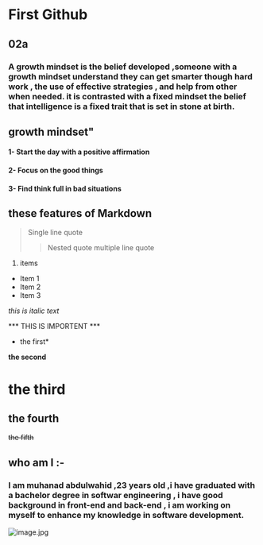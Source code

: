 # First Github

## 02a 


### A growth mindset is the belief developed ,someone with a growth mindset understand they can get smarter though hard work , the use of effective strategies , and help from other when needed. it is contrasted with a fixed mindset the belief  that intelligence is a fixed trait that is set in stone at birth.


## growth mindset"
#### 1-  Start the day with a positive affirmation 
#### 2-  Focus on the good things
#### 3-  Find think full in bad situations 

## these features of Markdown 

> Single line quote
>> Nested quote
>> multiple line
>> quote

1. items
- Item 1
- Item 2
- Item 3

_this is italic text_

*** THIS IS IMPORTENT ***

* the first*

**the second**

# the third 

## the fourth

~~the fifth~~

## who am I :-
###  I am muhanad abdulwahid ,23 years old ,i have graduated with a bachelor degree in  softwar engineering , i have good background in front-end and back-end , i am working on myself to enhance my knowledge in software development.

 ![image.jpg](https://avatars.githubusercontent.com/u/76592884?s=460&u=c75ff7862e4a13417f72c7b86e4d49a9633e42ae&v=4)
